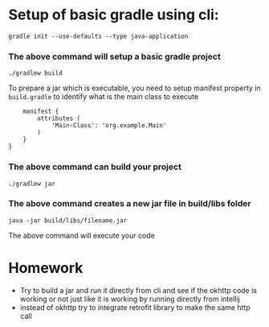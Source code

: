  # Setup of basic gradle using cli:  
```gradle init --use-defaults --type java-application```  
### The above command will setup a basic gradle project  
```./gradlew build```  



To prepare a jar which is executable, you need to setup manifest property in `build.gradle` to identify what is the main class to execute  
```jar {
    manifest {
        attributes (
            'Main-Class': 'org.example.Main'
        )
    }
}
```  
### The above command can build your project  

```./gradlew jar```  

### The above command creates a new jar file in build/libs folder

```java -jar build/libs/filename.jar```  

The above command will execute your code  

# Homework  
- Try to build a jar and run it directly from cli and see if the okhttp code is working or not just like it is working by running directly from intellij  
- instead of okhttp try to integrate retrofit library to make the same http call
